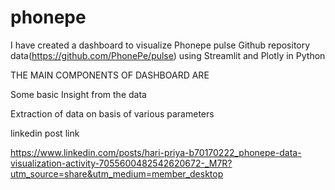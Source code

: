 # phonepe
I have created a dashboard to visualize Phonepe pulse Github repository data(https://github.com/PhonePe/pulse) using Streamlit and Plotly in Python

THE MAIN COMPONENTS OF DASHBOARD ARE

Some basic Insight from the data

Extraction of data on basis of various parameters


linkedin post link

https://www.linkedin.com/posts/hari-priya-b70170222_phonepe-data-visualization-activity-7055600482542620672-_M7R?utm_source=share&utm_medium=member_desktop
